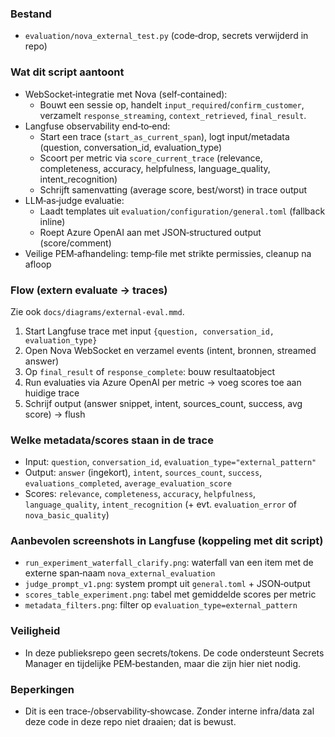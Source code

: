 

### Bestand
- `evaluation/nova_external_test.py` (code‑drop, secrets verwijderd in repo)

### Wat dit script aantoont
- WebSocket‑integratie met Nova (self‑contained):
  - Bouwt een sessie op, handelt `input_required`/`confirm_customer`, verzamelt `response_streaming`, `context_retrieved`, `final_result`.
- Langfuse observability end‑to‑end:
  - Start een trace (`start_as_current_span`), logt input/metadata (question, conversation_id, evaluation_type)
  - Scoort per metric via `score_current_trace` (relevance, completeness, accuracy, helpfulness, language_quality, intent_recognition)
  - Schrijft samenvatting (average score, best/worst) in trace output
- LLM‑as‑judge evaluatie:
  - Laadt templates uit `evaluation/configuration/general.toml` (fallback inline)
  - Roept Azure OpenAI aan met JSON‑structured output (score/comment)
- Veilige PEM‑afhandeling: temp‑file met strikte permissies, cleanup na afloop

### Flow (extern evaluate → traces)

Zie ook `docs/diagrams/external-eval.mmd`.

1) Start Langfuse trace met input `{question, conversation_id, evaluation_type}`
2) Open Nova WebSocket en verzamel events (intent, bronnen, streamed answer)
3) Op `final_result` of `response_complete`: bouw resultaatobject
4) Run evaluaties via Azure OpenAI per metric → voeg scores toe aan huidige trace
5) Schrijf output (answer snippet, intent, sources_count, success, avg score) → flush

### Welke metadata/scores staan in de trace
- Input: `question`, `conversation_id`, `evaluation_type="external_pattern"`
- Output: `answer` (ingekort), `intent`, `sources_count`, `success`, `evaluations_completed`, `average_evaluation_score`
- Scores: `relevance`, `completeness`, `accuracy`, `helpfulness`, `language_quality`, `intent_recognition` (+ evt. `evaluation_error` of `nova_basic_quality`)

### Aanbevolen screenshots in Langfuse (koppeling met dit script)
- `run_experiment_waterfall_clarify.png`: waterfall van een item met de externe span‑naam `nova_external_evaluation`
- `judge_prompt_v1.png`: system prompt uit `general.toml` + JSON‑output
- `scores_table_experiment.png`: tabel met gemiddelde scores per metric
- `metadata_filters.png`: filter op `evaluation_type=external_pattern`

### Veiligheid
- In deze publieksrepo geen secrets/tokens. De code ondersteunt Secrets Manager en tijdelijke PEM‑bestanden, maar die zijn hier niet nodig.

### Beperkingen
- Dit is een trace‑/observability‑showcase. Zonder interne infra/data zal deze code in deze repo niet draaien; dat is bewust.
